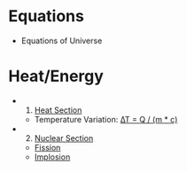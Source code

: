 # Equations
- Equations of Universe
# Heat/Energy
- 1. [Heat Section](https://github.com/emeraldTable/Equations/blob/main/Heat-Energy/Heat/readme.md)
   - Temperature Variation: [∆T = Q / (m * c)](https://github.com/emeraldTable/Equations/blob/main/Heat-Energy/Heat/1.md)

- 2. [Nuclear Section](./Heat-Energy/Nuclear/readme.md)
   - [Fission](./Heat-Energy/Nuclear/fission/fission.md)
   - [Implosion](./Heat-Energy/Nuclear/implosion/readme.md)
